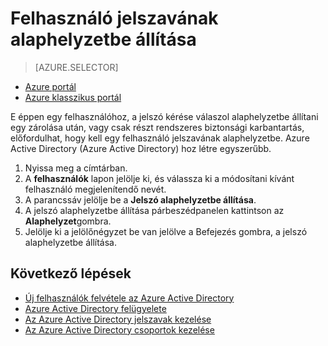 <properties
    pageTitle="Az Azure Active Directory felhasználó jelszavának alaphelyzetbe állítása |} Microsoft Azure"
    description="Ebből a cikkből megtudhatja, hogyan rendszergazdának kell egy felhasználói jelszó alaphelyzetbe az Azure Active Directory."
    services="active-directory"
    documentationCenter=""
    authors="curtand"
    manager="femila"
    editor=""/>

<tags
    ms.service="active-directory"
    ms.workload="identity"
    ms.tgt_pltfrm="na"
    ms.devlang="na"
    ms.topic="article"
    ms.date="08/23/2016"
    ms.author="curtand"/>

# <a name="reset-the-password-for-a-user"></a>Felhasználó jelszavának alaphelyzetbe állítása

> [AZURE.SELECTOR]
- [Azure portál](active-directory-users-reset-password-azure-portal.md)
- [Azure klasszikus portál](active-directory-create-users-reset-password.md)

E éppen egy felhasználóhoz, a jelszó kérése válaszol alaphelyzetbe állítani egy zárolása után, vagy csak részt rendszeres biztonsági karbantartás, előfordulhat, hogy kell egy felhasználó jelszavának alaphelyzetbe. Azure Active Directory (Azure Active Directory) hoz létre egyszerűbb.

  1. Nyissa meg a címtárban.
  2. A **felhasználók** lapon jelölje ki, és válassza ki a módosítani kívánt felhasználó megjelenítendő nevét.
  3. A parancssáv jelölje be a **Jelszó alaphelyzetbe állítása**.
  4. A jelszó alaphelyzetbe állítása párbeszédpanelen kattintson az **Alaphelyzet**gombra.
  5. Jelölje ki a jelölőnégyzet be van jelölve a Befejezés gombra, a jelszó alaphelyzetbe állítása.



## <a name="whats-next"></a>Következő lépések

- [Új felhasználók felvétele az Azure Active Directory](active-directory-create-users.md)
- [Azure Active Directory felügyelete](active-directory-administer.md)
- [Az Azure Active Directory jelszavak kezelése](active-directory-manage-passwords.md)
- [Az Azure Active Directory csoportok kezelése](active-directory-manage-groups.md)
